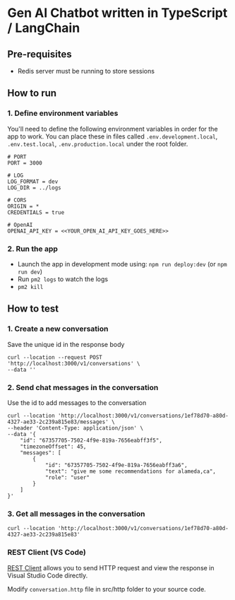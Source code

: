 # Gen AI Chatbot written in TypeScript / LangChain

## Pre-requisites 
- Redis server must be running to store sessions

## How to run

### 1. Define environment variables

You'll need to define the following environment variables in order for the app to work. You can place these in files called `.env.development.local`, `.env.test.local`, `.env.production.local` under the root folder.

```
# PORT
PORT = 3000

# LOG
LOG_FORMAT = dev
LOG_DIR = ../logs

# CORS
ORIGIN = *
CREDENTIALS = true

# OpenAI 
OPENAI_API_KEY = <<YOUR_OPEN_AI_API_KEY_GOES_HERE>>
```

### 2. Run the app
- Launch the app in development mode using: `npm run deploy:dev` (or `npm run dev`)
- Run `pm2 logs` to watch the logs
- `pm2 kill`

## How to test

### 1. Create a new conversation

Save the unique id in the response body

```
curl --location --request POST 'http://localhost:3000/v1/conversations' \
--data ''
```

### 2. Send chat messages in the conversation

Use the id to add messages to the conversation

```
curl --location 'http://localhost:3000/v1/conversations/1ef78d70-a80d-4327-ae33-2c239a815e83/messages' \
--header 'Content-Type: application/json' \
--data '{
    "id": "67357705-7502-4f9e-819a-7656eabff3f5",
    "timezoneOffset": 45,
    "messages": [
        {
            "id": "67357705-7502-4f9e-819a-7656eabff3a6",
            "text": "give me some recommendations for alameda,ca",
            "role": "user"
        }
    ]
}'
```

### 3. Get all messages in the conversation

```
curl --location 'http://localhost:3000/v1/conversations/1ef78d70-a80d-4327-ae33-2c239a815e83'
```

### REST Client (VS Code)

[REST Client](https://marketplace.visualstudio.com/items?itemName=humao.rest-client) allows you to send HTTP request and view the response in Visual Studio Code directly.

Modify `conversation.http` file in src/http folder to your source code.

